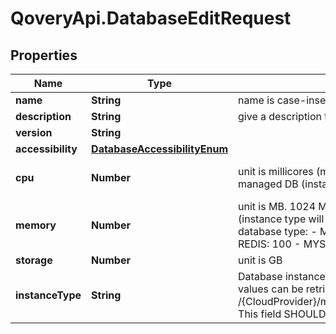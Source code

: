 # QoveryApi.DatabaseEditRequest

## Properties

Name | Type | Description | Notes
------------ | ------------- | ------------- | -------------
**name** | **String** | name is case-insensitive | [optional] 
**description** | **String** | give a description to this database | [optional] 
**version** | **String** |  | [optional] 
**accessibility** | [**DatabaseAccessibilityEnum**](DatabaseAccessibilityEnum.md) |  | [optional] 
**cpu** | **Number** | unit is millicores (m). 1000m &#x3D; 1 cpu. This field will be ignored for managed DB (instance type will be used instead).  | [optional] [default to 250]
**memory** | **Number** | unit is MB. 1024 MB &#x3D; 1GB This field will be ignored for managed DB (instance type will be used instead). Default value is linked to the database type: - MANAGED: 100 - CONTAINER   - POSTGRES: 100   - REDIS: 100   - MYSQL: 512   - MONGODB: 256  | [optional] 
**storage** | **Number** | unit is GB | [optional] 
**instanceType** | **String** | Database instance type to be used for this database. The list of values can be retrieved via the endpoint /{CloudProvider}/managedDatabase/instanceType/{region}/{dbType}. This field SHOULD NOT be set for container DB. | [optional] 


